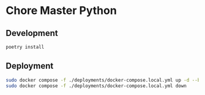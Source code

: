 # Chore Master Python

## Development

```sh
poetry install
```

## Deployment

```sh
sudo docker compose -f ./deployments/docker-compose.local.yml up -d --build
sudo docker compose -f ./deployments/docker-compose.local.yml down
```
